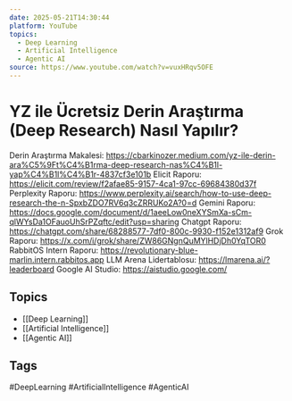 ```yaml
---
date: 2025-05-21T14:30:44
platform: YouTube
topics:
  - Deep Learning
  - Artificial Intelligence
  - Agentic AI
source: https://www.youtube.com/watch?v=vuxHRqv5OFE
---
```

# YZ ile Ücretsiz Derin Araştırma (Deep Research) Nasıl Yapılır?

Derin Araştırma Makalesi: https://cbarkinozer.medium.com/yz-ile-derin-ara%C5%9Ft%C4%B1rma-deep-research-nas%C4%B1l-yap%C4%B1l%C4%B1r-4837cf3e101b
Elicit Raporu: https://elicit.com/review/f2afae85-9157-4ca1-97cc-69684380d37f
Perplexity Raporu: https://www.perplexity.ai/search/how-to-use-deep-research-the-n-SpxbZDO7RV6q3cZRRUKo2A?0=d
Gemini Raporu: https://docs.google.com/document/d/1aeeLow0neXYSmXa-sCm-qlWYsDa1OFauoUhSrPZqftc/edit?usp=sharing
Chatgpt Raporu: https://chatgpt.com/share/68288577-7df0-800c-9930-f152e1312af9
Grok Raporu: https://x.com/i/grok/share/ZW86GNgnQuMYlHDjDh0YqTOR0
RabbitOS Intern Raporu: https://revolutionary-blue-marlin.intern.rabbitos.app
LLM Arena Lidertablosu: https://lmarena.ai/?leaderboard
Google AI Studio: https://aistudio.google.com/

## Topics
- [[Deep Learning]]
- [[Artificial Intelligence]]
- [[Agentic AI]]

## Tags
#DeepLearning #ArtificialIntelligence #AgenticAI